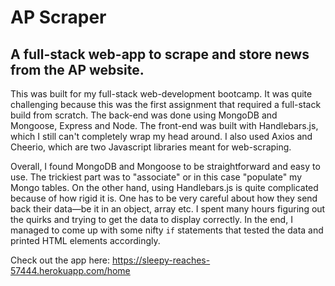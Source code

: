 # AP Scraper

## A full-stack web-app to scrape and store news from the AP website.

This was built for my full-stack web-development bootcamp. It was quite challenging because this was the first assignment that required a full-stack build from scratch. The back-end was done using MongoDB and Mongoose, Express and Node. The front-end was built with Handlebars.js, which I still can't completely wrap my head around. I also used Axios and Cheerio, which are two Javascript libraries meant for web-scraping. 

Overall, I found MongoDB and Mongoose to be straightforward and easy to use. The trickiest part was to "associate" or in this case "populate" my Mongo tables. On the other hand, using Handlebars.js is quite complicated because of how rigid it is. One has to be very careful about how they send back their data—be it in an object, array etc. I spent many hours figuring out the quirks and trying to get the data to display correctly. In the end, I managed to come up with some nifty `if` statements that tested the data and printed HTML elements accordingly. 

Check out the app here: https://sleepy-reaches-57444.herokuapp.com/home
